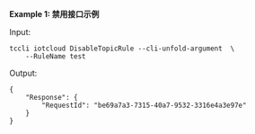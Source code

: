 **Example 1: 禁用接口示例**



Input: 

```
tccli iotcloud DisableTopicRule --cli-unfold-argument  \
    --RuleName test
```

Output: 
```
{
    "Response": {
        "RequestId": "be69a7a3-7315-40a7-9532-3316e4a3e97e"
    }
}
```

